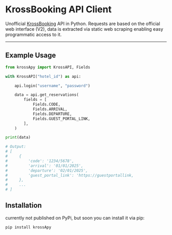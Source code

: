 # KrossBooking API Client

Unofficial [KrossBooking](https://www.krossbooking.com/) API in Python. Requests are based on the official web interface (V2), data is extracted via static web scraping enabling easy programmatic access to it.

---

## Example Usage

```python
from krossApy import KrossAPI, Fields

with KrossAPI("hotel_id") as api:

    api.login("username", "password")

    data = api.get_reservations(
        fields = [
            Fields.CODE,
            Fields.ARRIVAL,
            Fields.DEPARTURE,
            Fields.GUEST_PORTAL_LINK,
        ],
    )

print(data)

# Output:
# [
#     {
#         'code': '1234/5678',
#         'arrival': '01/01/2025',
#         'departure': '02/01/2025',
#         'guest_portal_link': 'https://guestportallink,
#     },
#     ...
# ]
```
## Installation
currently not published on PyPi, but soon you can install it via pip:

```bash
pip install krossApy
```
